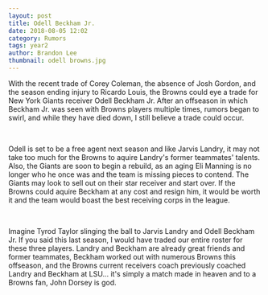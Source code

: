 ```yaml
---
layout: post
title: Odell Beckham Jr.
date: 2018-08-05 12:02
category: Rumors
tags: year2
author: Brandon Lee
thumbnail: odell browns.jpg
---
```


With the recent trade of Corey Coleman, the absence of Josh Gordon, and the season ending injury to Ricardo Louis, the Browns could eye a trade for New York Giants receiver Odell Beckham Jr. After an offseason in which Beckham Jr. was seen with Browns players multiple times, rumors began to swirl, and while they have died down, I still believe a trade could occur.

<br>

Odell is set to be a free agent next season and like Jarvis Landry, it may not take too much for the Browns to aquire Landry's former teammates' talents. Also, the Giants are soon to begin a rebuild, as an aging Eli Manning is no longer who he once was and the team is missing pieces to contend. The Giants may look to sell out on their star receiver and start over. If the Browns could aquire Beckham at any cost and resign him, it would be worth it and the team would boast the best receiving corps in the league.

<br>

Imagine Tyrod Taylor slinging the ball to Jarvis Landry and Odell Beckham Jr. If you said this last season, I would have traded our entire roster for these three players. Landry and Beckham are already great friends and former teammates, Beckham worked out with numerous Browns this offseason, and the Browns current receivers coach previously coached Landry and Beckham at LSU... it's simply a match made in heaven and to a Browns fan, John Dorsey is god.

